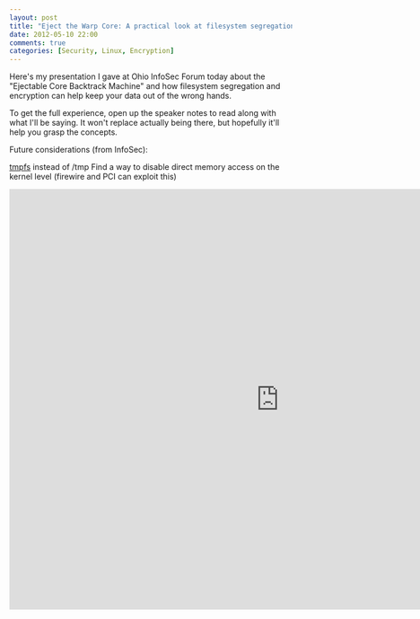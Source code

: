 ```yaml
---
layout: post
title: "Eject the Warp Core: A practical look at filesystem segregation and encryption"
date: 2012-05-10 22:00
comments: true
categories: [Security, Linux, Encryption]
---
```


Here's my presentation I gave at Ohio InfoSec Forum today about the "Ejectable Core Backtrack Machine" and how filesystem segregation and encryption can help keep your data out of the wrong hands.

To get the full experience, open up the speaker notes to read along with what I'll be saying. It won't replace actually being there, but hopefully it'll help you grasp the concepts.

Future considerations (from InfoSec):

[tmpfs](http://en.wikipedia.org/wiki/Tmpfs) instead of /tmp
Find a way to disable direct memory access on the kernel level (firewire and PCI can exploit this)

<iframe src="https://docs.google.com/presentation/d/1ytk9MqE3adNX7-q6zmhNrSFpq2w2pre0orvGADpq7kM/embed?start=false&loop=false&delayms=5000" frameborder="0" width="960" height="749" allowfullscreen="true" mozallowfullscreen="true" webkitallowfullscreen="true"></iframe>